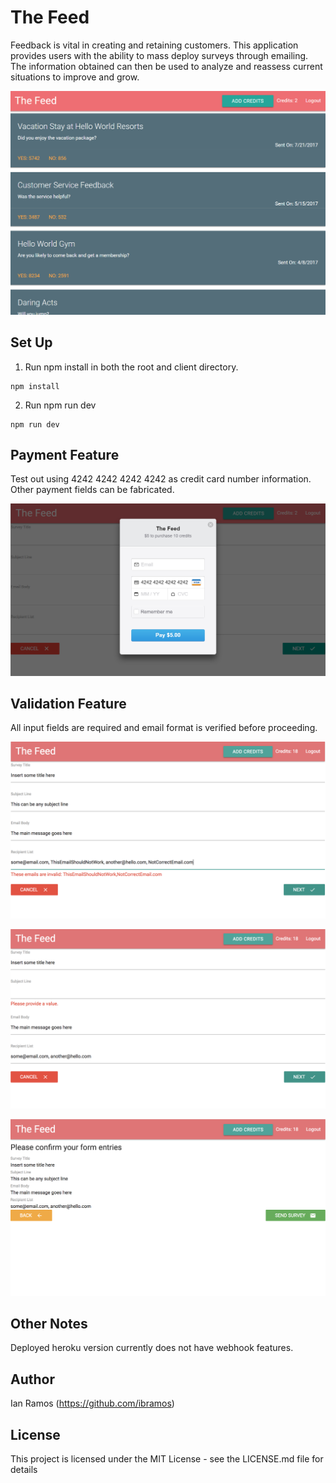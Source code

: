 # The Feed
Feedback is vital in creating and retaining customers. This application provides users with the ability to mass deploy surveys through emailing. The information obtained can then be used to analyze and reassess current situations to improve and grow.

![Image of The Feed Example](https://github.com/ibramos/The-Feed/blob/master/pictures/TheFeed.png)

## Set Up
1. Run npm install in both the root and client directory.

```
npm install
```

2. Run npm run dev

```
npm run dev
```

## Payment Feature
Test out using 4242 4242 4242 4242 as credit card number information. Other payment fields can be fabricated.

 ![Image of Payment Feature](https://github.com/ibramos/The-Feed/blob/master/pictures/PaymentFeature.png)

## Validation Feature
All input fields are required and email format is verified before proceeding.

![Image of Validation 1](https://github.com/ibramos/The-Feed/blob/master/pictures/Validation1.png)

![Image of Validation 1](https://github.com/ibramos/The-Feed/blob/master/pictures/Validation2.png)

![Image of Review](https://github.com/ibramos/The-Feed/blob/master/pictures/Review.png)

## Other Notes
Deployed heroku version currently does not have webhook features. 

## Author

Ian Ramos (https://github.com/ibramos)

## License

This project is licensed under the MIT License - see the LICENSE.md file for details

